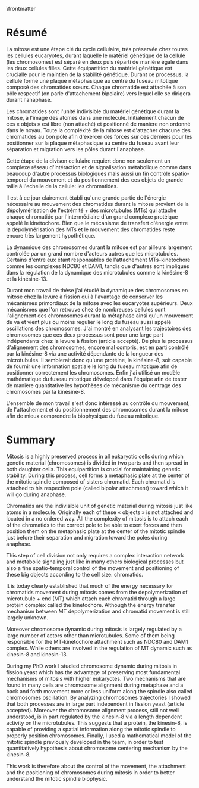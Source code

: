 \frontmatter

# Résumé

La mitose est une étape clé du cycle cellulaire, très préservée chez toutes les cellules eucaryotes, durant laquelle le matériel génétique de la cellule (les chromosomes) est séparé en deux puis réparti de manière égale dans les deux cellules filles. Cette équipartition du matériel génétique est crucialle pour le maintien de la stabilité génétique. Durant ce processus, la cellule forme une plaque métaphasique au centre du fuseau mitotique composé des chromatides sœurs. Chaque chromatide est attachée à son pôle respectif (on parle d'attachement bipolaire) vers lequel elle se dirigera durant l'anaphase.

Les chromatides sont l'unité indivisible du matériel génétique durant la mitose, à l'image des atomes dans une molécule. Initialement chacun de ces « objets » est libre (non attaché) et positionné de manière non ordonné dans le noyau. Toute la compléxité de la mitose est d'attacher chacune des chromatides au bon pôle afin d'exercer des forces sur ces derniers pour les positionner sur la plaque métaphasique au centre du fuseau avant leur séparation et migration vers les pôles durant l'anaphase.

Cette étape de la divison cellulaire requiert donc non seulement un complexe réseau d'intéraction et de signalisation métabolique comme dans beaucoup d'autre processus biologiques mais aussi un fin contrôle spatio-temporel du mouvement et du positionnement des ces objets de grande taille à l'echelle de la cellule: les chromatides.

Il est à ce jour clairement établi qu'une grande partie de l'énergie nécessaire au mouvement des chromatides durant la mitose provient de la dépolymérisation de l'extrémité + des microtubules (MTs) qui attache chaque chromatide par l'intermédiaire d'un grand complexe protéique appelé le kinétochore. Bien que le mécanisme de transfert d'énergie entre la dépolymérisation des MTs et le mouvement des chromatides reste encore très largement hypothétique.

La dynamique des chromosomes durant la mitose est par ailleurs largement controlée par un grand nombre d'acteurs autres que les microtubules. Certains d'entre eux étant responsables de l'attachement MTs-kinétochore comme les complexes NDC80 et DAM1, tandis que d'autres sont impliqués dans la régulation de la dynamique des microtubules comme la kinésine-8 et la kinésine-13.

Durant mon travail de thèse j'ai étudié la dynamique des chromosomes en mitose chez la levure à fission qui à l'avantage de conserver les mécanismes primordiaux de la mitose avec les eucaryotes supèrieurs. Deux mécanismes que l'on retrouve chez de nombreuses cellules sont l'alignement des chromosomes durant la métaphase ainsi qu'un mouvement de va et vient plus ou moins régulier le long du fuseau aussi appelé oscillations des chromosomes. J'ai montré en analysant les trajectoires des chromosomes que ces deux processus sont pour une large part indépendants chez la levure à fission (article accepté). De plus le processus d'alignement des chromosomes, encore mal compris, est en parti contrôlé par la kinésine-8 via une activité dépendante de la longueur des microtubules. Il semblerait donc qu'une protéine, la kinésine-8, soit capable de fournir une information spatiale le long du fuseau mitotique afin de positionner correctement les chromosomes. Enfin j'ai utilisé un modèle mathématique du fuseau mitotique développé dans l'équipe afin de tester de manière quantitative les hypothèses de mécanisme du centrage des chromosomes par la kinésine-8.

L'ensemble de mon travail s'est donc intéressé au contrôle du mouvement, de l'attachement et du positionnement des chromosomes durant la mitose afin de mieux comprendre la biophysique du fuseau mitotique.

# Summary

Mitosis is a highly preserved process in all eukaryotic cells during which genetic material (chromosomes) is divided in two parts and then spread in both daughter cells. This equipartition is crucial for maintaining genetic stability. During this process, cell forms a metaphasic plate  at the center of the mitotic spindle composed of sisters chromatid. Each chromatid is attached to his respective pole (called bipolar attachment) toward which it will go during anaphase.

Chromatids are the indivisible unit of genetic material during mitosis just like atoms in a molecule. Originally each of these « objects » is not attached and located in a no ordered way. All the complexity of mitosis is to attach each of the chromatids to the correct pole to be able to exert forces and then position them on the metaphasic plate at the center of the mitotic spindle just before their separation and migration toward the poles during anaphase.

This step of cell division not only requires a complex interaction network and metabolic signaling just like in many others biological processes but also a fine spatio-temporal control of the movement and positioning of these big objects according to the cell size: chromatids.

It is today clearly established that much of the energy necessary for chromatids movement during mitosis comes from the depolymerization of microtubule + end (MT) which attach each chromatid through a large protein complex called the kinetochore. Although the energy transfer mechanism between MT depolymerization and chromatid movement is still largely unknown.

Moreover chromosome dynamic during mitosis is largely regulated by a large number of actors other than microtubules. Some of them being responsible for the MT-kinetochore attachment such as NDC80 and DAM1 complex. While others are involved in the regulation of MT dynamic such as kinesin-8 and kinesin-13.

During my PhD work I studied chromosome dynamic during mitosis in fission yeast which has the advantage of preserving most fundamental mechanisms of mitosis with higher eukaryotes. Two mechanisms that are found in many cells are chromosome alignment during metaphase and a back and forth movement more or less uniform along the spindle also called chromosomes oscillation. By analyzing chromosomes trajectories I showed that both processes are in large part independent in fission yeast (article accepted). Moreover the chromosome alignment process, still not well understood, is in part regulated by the kinesin-8 via a length dependent activity on the microtubules. This suggests that a protein, the kinesin-8, is capable of providing a spatial information along the mitotic spindle to properly position chromosomes. Finally, I used a mathematical model of the mitotic spindle previously developed in the team, in order to test quantitatively hypothesis about chromosome centering mechanism by the kinesin-8.

This work is therefore about the control of the movement, the attachment and the positioning of chromosomes during mitosis in order to better understand the mitotic spindle biophysic.
